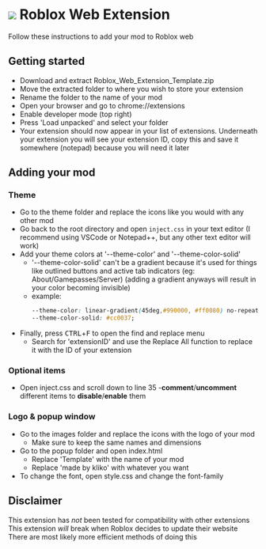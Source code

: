 # <img src="images/icon-32.png.png"> Roblox Web Extension
Follow these instructions to add your mod to Roblox web



## Getting started
- Download and extract Roblox_Web_Extension_Template.zip
- Move the extracted folder to where you wish to store your extension
- Rename the folder to the name of your mod
- Open your browser and go to chrome://extensions
- Enable developer mode (top right)
- Press 'Load unpacked' and select your folder
- Your extension should now appear in your list of extensions. Underneath your extension you will see your extension ID, copy this and save it somewhere (notepad) because you will need it later



## Adding your mod
### Theme
- Go to the theme folder and replace the icons like you would with any other mod
- Go back to the root directory and open `inject.css` in your text editor (I recommend using VSCode or Notepad++, but any other text editor will work)
- Add your theme colors at '--theme-color' and '--theme-color-solid'
  - '--theme-color-solid' can't be a gradient because it's used for things like outlined buttons and active tab indicators (eg: About/Gamepasses/Server)
    (adding a gradient anyways will result in your color becoming invisible)
  - example:
    ```css
    --theme-color: linear-gradient(45deg,#990000, #ff0080) no-repeat;
    --theme-color-solid: #cc0037;
    ```
- Finally, press <kbd>CTRL</kbd>+<kbd>F</kbd> to open the find and replace menu
  - Search for 'extensionID' and use the Replace All function to replace it with the ID of your extension

### Optional items
- Open inject.css and scroll down to line 35
-**comment**/**uncomment** different items to **disable**/**enable**  them

### Logo & popup window
- Go to the images folder and replace the icons with the logo of your mod
  - Make sure to keep the same names and dimensions
- Go to the popup folder and open index.html
  - Replace 'Template' with the name of your mod
  - Replace 'made by kliko' with whatever you want
- To change the font, open style.css and change the font-family



## Disclaimer
This extension has *not* been tested for compatibility with other extensions
This extension *will* break when Roblox decides to update their website
There are most likely more efficient methods of doing this